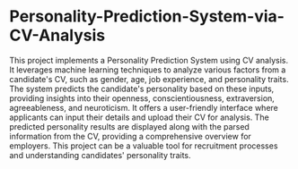 # Personality-Prediction-System-via-CV-Analysis

This project implements a Personality Prediction System using CV analysis. It leverages machine learning techniques to analyze various factors from a candidate's CV, such as gender, age, job experience, and personality traits. The system predicts the candidate's personality based on these inputs, providing insights into their openness, conscientiousness, extraversion, agreeableness, and neuroticism. It offers a user-friendly interface where applicants can input their details and upload their CV for analysis. The predicted personality results are displayed along with the parsed information from the CV, providing a comprehensive overview for employers. This project can be a valuable tool for recruitment processes and understanding candidates' personality traits.
